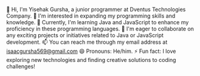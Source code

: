 👋 Hi, I'm Yisehak Gursha, a junior programmer at Dventus Technologies Company.
👀 I'm interested in expanding my programming skills and knowledge.
🌱 Currently, I'm learning Java and JavaScript to enhance my proficiency in these programming languages.
💞️ I'm eager to collaborate on any exciting projects or initiatives related to Java or JavaScript development.
📫 You can reach me through my email address at isaacgursha569@gmail.com
😄 Pronouns: He/him.
⚡ Fun fact: I love exploring new technologies and finding creative solutions to coding challenges!
